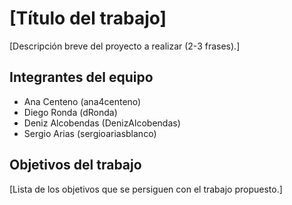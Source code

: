 # [Título del trabajo]

[Descripción breve del proyecto a realizar (2-3 frases).]

## Integrantes del equipo

- Ana Centeno (ana4centeno)
- Diego Ronda (dRonda)
- Deniz Alcobendas (DenizAlcobendas)
- Sergio Arias (sergioariasblanco)


## Objetivos del trabajo

[Lista de los objetivos que se persiguen con el trabajo propuesto.]
